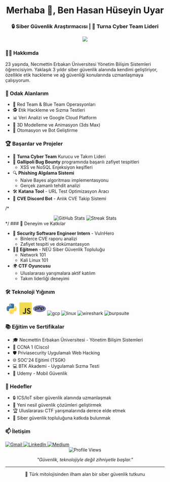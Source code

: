 <h1 align="center">Merhaba 👋, Ben Hasan Hüseyin Uyar</h1>
<h3 align="center">🔒 Siber Güvenlik Araştırmacısı | 🚀 Turna Cyber Team Lideri</h3>

<p align="center">
  <img src="https://readme-typing-svg.herokuapp.com?lines=Siber+Güvenlik+Tutkunu;Red+Team+%26+Blue+Team;CTF+Player&center=true&width=380&height=45">
</p>

### 👨‍💻 Hakkımda

23 yaşında, Necmettin Erbakan Üniversitesi Yönetim Bilişim Sistemleri öğrencisiyim. Yaklaşık 3 yıldır siber güvenlik alanında kendimi geliştiriyor, özellikle etik hackleme ve ağ güvenliği konularında uzmanlaşmaya çalışıyorum.

### 🎯 Odak Alanlarım

- 🔐 Red Team & Blue Team Operasyonları
- 🕵️ Etik Hackleme ve Sızma Testleri
- 📊 Veri Analizi ve Google Cloud Platform
- 🎨 3D Modelleme ve Animasyon (3ds Max)
- 🤖 Otomasyon ve Bot Geliştirme

### 🏆 Başarılar ve Projeler

- 👑 **Turna Cyber Team** Kurucu ve Takım Lideri
- 🎯 **Gallipoli Bug Bounty** programında başarılı zafiyet tespitleri
  - XSS ve NoSQL Enjeksiyon keşifleri
- 🔍 **Phishing Algılama Sistemi**
  - Naive Bayes algoritması implementasyonu
  - Gerçek zamanlı tehdit analizi
- 🛠️ **Katana Tool** - URL Test Optimizasyon Aracı
- 🤖 **CVE Discord Bot** - Anlık CVE Takip Sistemi

/*
<div align="center">
  <img src="https://github-readme-stats.vercel.app/api?username=hhuseyinuyar&show_icons=true&theme=radical" alt="GitHub Stats" height="165">
  <img src="https://github-readme-streak-stats.herokuapp.com/?user=hhuseyinuyar&theme=radical" alt="Streak Stats" height="165">
</div>
*/
### 💼 Deneyim ve Katkılar

- 🔧 **Security Software Engineer Intern** - VulnHero
  - Binlerce CVE raporu analizi
  - Zafiyet tespiti ve dokümantasyon
- 👨‍🏫 **Eğitmen** - NEÜ Siber Güvenlik Topluluğu
  - Network 101
  - Kali Linux 101
- 🌍 **CTF Oyuncusu**
  - Uluslararası yarışmalara aktif katılım
  - Takım liderliği deneyimi

### 🛠 Teknoloji Yığınım

<div align="left">
  <img src="https://raw.githubusercontent.com/devicons/devicon/master/icons/python/python-original.svg" alt="python" width="40" height="40"/>
  <img src="https://raw.githubusercontent.com/devicons/devicon/master/icons/javascript/javascript-original.svg" alt="javascript" width="40" height="40"/>
  <img src="https://raw.githubusercontent.com/devicons/devicon/master/icons/php/php-original.svg" alt="php" width="40" height="40"/>
  <img src="https://www.vectorlogo.zone/logos/google_cloud/google_cloud-icon.svg" alt="gcp" width="40" height="40"/>
  <img src="https://www.vectorlogo.zone/logos/linux/linux-icon.svg" alt="linux" width="40" height="40"/>
  <img src="https://www.vectorlogo.zone/logos/wireshark/wireshark-icon.svg" alt="wireshark" width="40" height="40"/>
  <img src="https://www.kali.org/tools/burpsuite/images/burpsuite-logo.svg" alt="burpsuite" width="40" height="40"/>
</div>

### 📚 Eğitim ve Sertifikalar

- 🎓 Necmettin Erbakan Üniversitesi - Yönetim Bilişim Sistemleri
- 🔐 CCNA 1 (Cisco)
- 🛡️ Priviasecurity Uygulamalı Web Hacking
- 🌐 SOC'24 Eğitimi (TSGK)
- 💻 BTK Akademi - Uygulamalı Sızma Testi
- 📱 Udemy - Mobil Güvenlik

### 🎯 Hedefler

- 🔒 ICS/IoT siber güvenlik alanında uzmanlaşmak
- 🚀 Yeni nesil güvenlik çözümleri geliştirmek
- 🏆 Uluslararası CTF yarışmalarında derece elde etmek
- 👥 Siber güvenlik topluluğuna katkıda bulunmak

### 📫 İletişim

<div align="left">
  <a href="mailto:hhuseyinuyar17@gmail.com">
    <img src="https://img.shields.io/badge/Gmail-D14836?style=for-the-badge&logo=gmail&logoColor=white" alt="Gmail"/>
  </a>
  <a href="https://www.linkedin.com/in/hasanh%C3%BCseyinuyar/">
    <img src="https://img.shields.io/badge/LinkedIn-0077B5?style=for-the-badge&logo=linkedin&logoColor=white" alt="LinkedIn"/>
  </a>
  <a href="https://medium.com/@hhuseyinuyar17">
    <img src="https://img.shields.io/badge/Medium-12100E?style=for-the-badge&logo=medium&logoColor=white" alt="Medium"/>
  </a>
</div>

<div align="center">
  <img src="https://komarev.com/ghpvc/?username=hhuseyinuyar&label=Profile%20views&color=0e75b6&style=flat" alt="Profile Views" />
</div>

<p align="center">
  <i>"Güvenlik, teknolojiyle değil zihniyetle başlar."</i>
</p>

---
<p align="center">
  🐺 Türk mitolojisinden ilham alan bir siber güvenlik tutkunu
</p>
